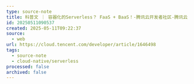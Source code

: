 ```yaml
---
type: source-note
title: 科普文 ｜ 容器化的Serverless？ FaaS + BaaS！-腾讯云开发者社区-腾讯云
id: 20250511090537
created: 2025-05-11T09:22:37
source:
  - web
url: https://cloud.tencent.com/developer/article/1646498
tags:
  - source-note
  - cloud-native/serverless
processed: false
archived: false
---
```

